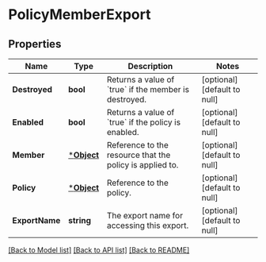 # PolicyMemberExport

## Properties
Name | Type | Description | Notes
------------ | ------------- | ------------- | -------------
**Destroyed** | **bool** | Returns a value of &#x60;true&#x60; if the member is destroyed. | [optional] [default to null]
**Enabled** | **bool** | Returns a value of &#x60;true&#x60; if the policy is enabled. | [optional] [default to null]
**Member** | [***Object**](.md) | Reference to the resource that the policy is applied to. | [optional] [default to null]
**Policy** | [***Object**](.md) | Reference to the policy. | [optional] [default to null]
**ExportName** | **string** | The export name for accessing this export. | [optional] [default to null]

[[Back to Model list]](../README.md#documentation-for-models) [[Back to API list]](../README.md#documentation-for-api-endpoints) [[Back to README]](../README.md)

